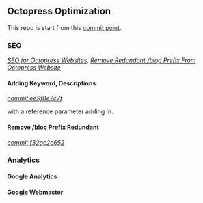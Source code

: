 ## Octopress Optimization

This repo is start from this [commit point](https://github.com/imathis/octopress/commit/affa3ffb8233f7b571a46a2c58aff574e470c369). 

### SEO

*[SEO for Octopress Websites](http://xit0.org/2013/05/seo-for-octopress-websites/), [Remove Redundant /blog Prefix From Octopress Website](http://xit0.org/2013/04/remove-redundant-slash-blog-prefix-from-octopress-website/)*

#### Adding Keyword, Descriptions

*[commit ee9f8e2c7f](https://github.com/vince78718/octopress-opt/commit/ee9f8e2c7f71495a29e42707644f10555784c969)*

with a reference parameter adding in.

#### Remove /bloc Prefix Redundant

*[commit f32ac2c652](https://github.com/vince78718/octopress-opt/commit/f32ac2c652232481c2b317e5fa6ce0fedfebdd5f)*


### Analytics

#### Google Analytics

#### Google Webmaster
